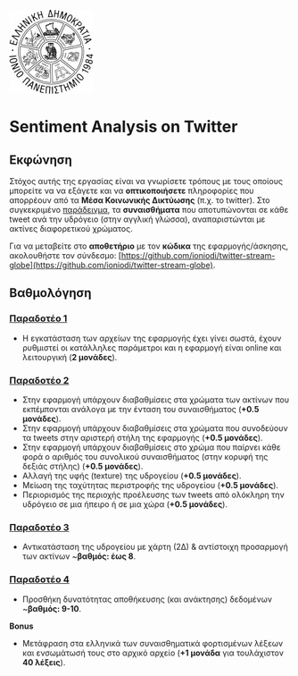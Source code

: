![Ιόνιο Πανεπιστήμιο](screenshots/logo-ionio-black-150x150.jpg)

# Sentiment Analysis on Twitter

## Εκφώνηση
Στόχος αυτής της εργασίας είναι να γνωρίσετε τρόπους με τους οποίους μπορείτε να να εξάγετε και να **οπτικοποιήσετε** πληροφορίες που απορρέουν από τα **Μέσα Κοινωνικής Δικτύωσης** (π.χ. το twitter). Στο συγκεκριμένο [παράδειγμα](https://stark-lake-93710.herokuapp.com/), τα **συναισθήματα** που αποτυπώνονται σε κάθε tweet ανά την υδρόγειο (στην αγγλική γλώσσα), αναπαριστώνται με ακτίνες διαφορετικού χρώματος.

Για να μεταβείτε στο **αποθετήριο** με τον **κώδικα** της εφαρμογής/άσκησης, ακολουθήστε τον σύνδεσμο: [https://github.com/ioniodi/twitter-stream-globe](https://github.com/ioniodi/twitter-stream-globe). 


## Βαθμολόγηση

### [Παραδοτέο 1](https://github.com/ioniodi/twitter-stream-globe/issues/43)

* Η εγκατάσταση των αρχείων της εφαρμογής έχει γίνει σωστά, έχουν ρυθμιστεί οι κατάλληλες παράμετροι και η εφαρμογή  είναι online και λειτουργική (**2 μονάδες**).


### [Παραδοτέο 2](https://github.com/ioniodi/twitter-stream-globe/issues/42)

* Στην εφαρμογή υπάρχουν διαβαθμίσεις στα χρώματα των ακτίνων που εκπέμπονται ανάλογα με την ένταση του συναισθήματος (**+0.5 μονάδες**).
* Στην εφαρμογή υπάρχουν διαβαθμίσεις στα χρώματα που συνοδεύουν τα tweets στην αριστερή στήλη της εφαρμογής (**+0.5 μονάδες**).
* Στην εφαρμογή υπάρχουν διαβαθμίσεις στο χρώμα που παίρνει κάθε φορά ο αριθμός του συνολικού συναισθήματος (στην κορυφή της δεξιάς στήλης) (**+0.5 μονάδες**).
* Αλλαγή της υφής (texture) της υδρογείου (**+0.5 μονάδες**).
* Μείωση της ταχύτητας περιστροφής της υδρογείου (**+0.5 μονάδες**).
* Περιορισμός της περιοχής προέλευσης των tweets από ολόκληρη την υδρόγειο σε μια ήπειρο ή σε μια χώρα (**+0.5 μονάδες**).

### [Παραδοτέο 3](https://github.com/ioniodi/twitter-stream-globe/issues/41)

* Αντικατάσταση της υδρογείου με χάρτη (2Δ) & αντίστοιχη προσαρμογή των ακτίνων ~**βαθμός: έως 8**.

### [Παραδοτέο 4](https://github.com/ioniodi/twitter-stream-globe/issues/40)

* Προσθήκη δυνατότητας αποθήκευσης (και ανάκτησης) δεδομένων ~**βαθμός: 9-10**.

**Bonus**
* Μετάφραση στα ελληνικά των συναισθηματικά φορτισμένων λέξεων και ενσωμάτωσή τους στο αρχικό αρχείο (**+1 μονάδα** για τουλάχιστον **40 λέξεις**).


